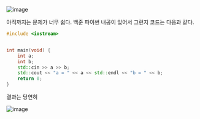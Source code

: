 ![image](https://github.com/Anjinhyoung/Cpp_Algorithm_Problem-Solving/assets/117788976/4ea6b3a9-00bb-4833-b4fd-6da55182b13a)

아직까지는 문제가 너무 쉽다. 백준 파이썬 내공이 있어서 그런지 코드는 다음과 같다.

```C++
#include <iostream>


int main(void) {
    int a;
    int b;
    std::cin >> a >> b;
    std::cout << "a = " << a << std::endl << "b = " << b;
    return 0;
}
```
결과는 당연히 

![image](https://github.com/Anjinhyoung/Cpp_Algorithm_Problem-Solving/assets/117788976/91f783b8-3e3d-409a-a42f-1b8d1ca7c474)

